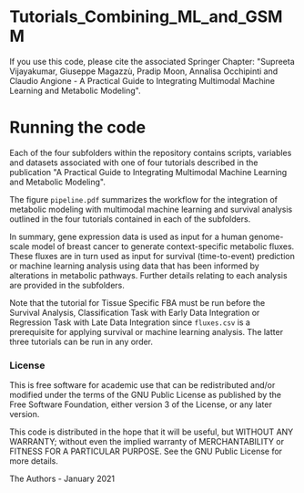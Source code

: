 # Tutorials_Combining_ML_and_GSMM
If you use this code, please cite the associated Springer Chapter:
"Supreeta Vijayakumar, Giuseppe Magazzù, Pradip Moon, Annalisa Occhipinti and Claudio Angione - A Practical Guide to Integrating Multimodal Machine Learning and Metabolic Modeling".

# Running the code

Each of the four subfolders within the repository contains scripts, variables and datasets associated with one of four tutorials described in the publication "A Practical Guide to Integrating Multimodal Machine Learning and Metabolic Modeling".  

The figure `pipeline.pdf` summarizes the workflow for the integration of metabolic modeling with multimodal machine learning and survival analysis outlined in the four tutorials contained in each of the subfolders.

In summary, gene expression data is used as input for a human genome-scale model of breast cancer to generate context-specific metabolic fluxes. These fluxes are in turn used as input for survival (time-to-event) prediction or machine learning analysis using data that has been informed by alterations in metabolic pathways. Further details relating to each analysis are provided in the subfolders.

Note that the tutorial for Tissue Specific FBA must be run before the Survival Analysis, Classification Task with Early Data Integration or Regression Task with Late Data Integration since `fluxes.csv` is a prerequisite for applying survival or machine learning analysis. The latter three tutorials can be run in any order.

### License

This is free software for academic use that can be redistributed and/or modified under the terms of the GNU Public License as published by the Free Software Foundation, either version 3 of the License, or any later version.

This code is distributed in the hope that it will be useful, but WITHOUT ANY WARRANTY; without even the implied warranty of MERCHANTABILITY or FITNESS FOR A PARTICULAR PURPOSE. See the GNU Public License for more details.

The Authors - January 2021
